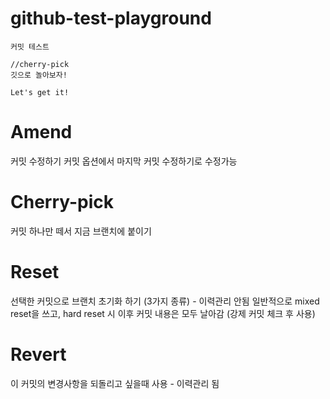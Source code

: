 # github-test-playground

```
커밋 테스트

//cherry-pick
깃으로 놀아보자!

Let's get it!
```

# Amend

커밋 수정하기
커밋 옵션에서 마지막 커밋 수정하기로 수정가능

# Cherry-pick

커밋 하나만 떼서 지금 브랜치에 붙이기

# Reset

선택한 커밋으로 브랜치 초기화 하기 (3가지 종류) - 이력관리 안됨
일반적으로 mixed reset을 쓰고, hard reset 시 이후 커밋 내용은 모두 날아감 (강제 커밋 체크 후 사용)

# Revert

이 커밋의 변경사항을 되돌리고 싶을때 사용 - 이력관리 됨
